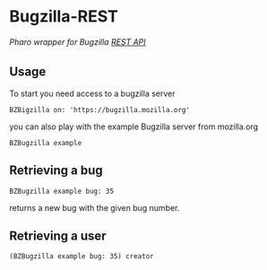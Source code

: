 # Bugzilla-REST
###### Pharo wrapper for Bugzilla [REST API](https://wiki.mozilla.org/Bugzilla:REST_API) 

## Usage

To start you need access to a bugzilla server

```Smalltalk
BZBigzilla on: 'https://bugzilla.mozilla.org'
```

you can also play with the example Bugzilla server from mozilla.org

```Smalltalk
BZBugzilla example
```

## Retrieving a bug
```Smalltalk
BZBugzilla example bug: 35
```
returns a new bug with the given bug number.

## Retrieving a user

```Smalltalk
(BZBugzilla example bug: 35) creator
```

